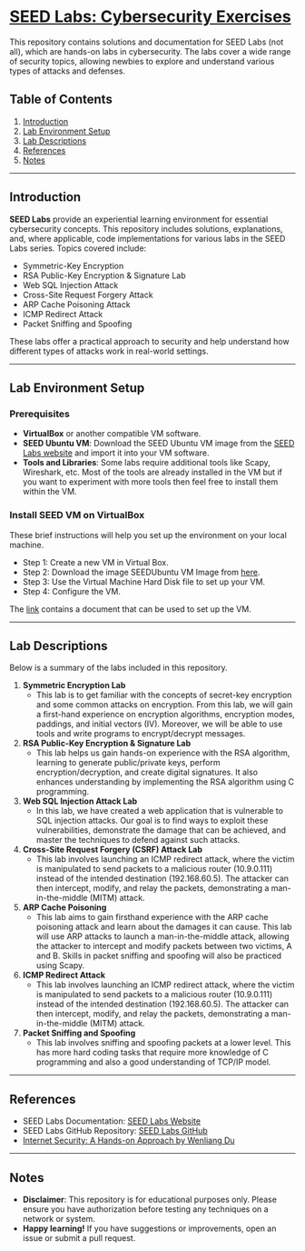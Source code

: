 # [SEED Labs: Cybersecurity Exercises](https://github.com/mutaharmujahid/seedlabs/blob/main/README.md)
This repository contains solutions and documentation for SEED Labs (not all), which are hands-on labs in cybersecurity. The labs cover a wide range of security topics, allowing newbies to explore and understand various types of attacks and defenses.

## Table of Contents

1. [Introduction](#introduction)
2. [Lab Environment Setup](#lab-environment-setup)
3. [Lab Descriptions](#lab-descriptions)
4. [References](#references)
5. [Notes](#notes)

---

## Introduction

**SEED Labs** provide an experiential learning environment for essential cybersecurity concepts. This repository includes solutions, explanations, and, where applicable, code implementations for various labs in the SEED Labs series. Topics covered include:

- Symmetric-Key Encryption
- RSA Public-Key Encryption & Signature Lab
- Web SQL Injection Attack
- Cross-Site Request Forgery Attack
- ARP Cache Poisoning Attack
- ICMP Redirect Attack
- Packet Sniffing and Spoofing

These labs offer a practical approach to security and help understand how different types of attacks work in real-world settings.

---

## Lab Environment Setup

### Prerequisites

- **VirtualBox** or another compatible VM software.
- **SEED Ubuntu VM**: Download the SEED Ubuntu VM image from the [SEED Labs website](https://seedsecuritylabs.org/labsetup.html) and import it into your VM software.
- **Tools and Libraries**: Some labs require additional tools like Scapy, Wireshark, etc. Most of the tools are already installed in the VM but if you want to experiment with more tools then feel free to install them within the VM.

### Install SEED VM on VirtualBox
These brief instructions will help you set up the environment on your local machine.

- Step 1: Create a new VM in Virtual Box.
- Step 2: Download the image SEEDUbuntu VM Image from [here](https://seedsecuritylabs.org/labsetup.html).
- Step 3: Use the Virtual Machine Hard Disk file to set up your VM.
- Step 4: Configure the VM.

The [link](https://github.com/seed-labs/seed-labs/blob/master/manuals/vm/seedvm-manual.md) contains a document that can be used to set up the VM.

---

## Lab Descriptions

Below is a summary of the labs included in this repository.

1. **Symmetric Encryption Lab**
    - This lab is to get familiar with the concepts of secret-key encryption and some common attacks on encryption. From this lab, we will gain a first-hand experience on encryption algorithms, encryption modes, paddings, and initial vectors (IV). Moreover, we will be able to use tools and write programs to encrypt/decrypt messages.
2. **RSA Public-Key Encryption & Signature Lab**
    - This lab helps us gain hands-on experience with the RSA algorithm, learning to generate public/private keys, perform encryption/decryption, and create digital signatures. It also enhances understanding by implementing the RSA algorithm using C programming.
3. **Web SQL Injection Attack Lab**
    - In this lab, we have created a web application that is vulnerable to SQL injection attacks. Our goal is to find ways to exploit these vulnerabilities, demonstrate the damage that can be achieved, and master the techniques to defend against such attacks.
4. **Cross-Site Request Forgery (CSRF) Attack Lab**
    - This lab involves launching an ICMP redirect attack, where the victim is manipulated to send packets to a malicious router (10.9.0.111) instead of the intended destination (192.168.60.5). The attacker can then intercept, modify, and relay the packets, demonstrating a man-in-the-middle (MITM) attack.
5. **ARP Cache Poisoning**
    - This lab aims to gain firsthand experience with the ARP cache poisoning attack and learn about the damages it can cause. This lab will use ARP attacks to launch a man-in-the-middle attack, allowing the attacker to intercept and modify packets between two victims, A and B. Skills in packet sniffing and spoofing will also be practiced using Scapy.
6. **ICMP Redirect Attack**
    - This lab involves launching an ICMP redirect attack, where the victim is manipulated to send packets to a malicious router (10.9.0.111) instead of the intended destination (192.168.60.5). The attacker can then intercept, modify, and relay the packets, demonstrating a man-in-the-middle (MITM) attack.
7. **Packet Sniffing and Spoofing**
    - This lab involves sniffing and spoofing packets at a lower level. This has more hard coding tasks that require more knowledge of C programming and also a good understanding of TCP/IP model.

---

## References

- SEED Labs Documentation: [SEED Labs Website](https://seedsecuritylabs.org/Labs_20.04/)
- SEED Labs GitHub Repository: [SEED Labs GitHub](https://github.com/seed-labs/seed-labs)
- [Internet Security: A Hands-on Approach by Wenliang Du](https://www.amazon.com/Internet-Security-Hands-Approach-Computer/dp/1733003967/ref=sr_1_3?crid=2O471TFYX7L4Q&dib=eyJ2IjoiMSJ9.15PFAh9cVEPFZQtcwUWwg2tBRWD4Ddu8JW-Fyh1GZhO1V04holZpPqO3MQLPmgSpbjwOg0FDyzLAdkFRdk9LA54czVxDt4iETkqmL8dEB0B_F3hb7qHEY5Ih5G3_enlSMiTzTRkjznjaxK-TpOsR4Zlh71yuH3HFO35A4bIvSm_Tr_gF8EK_kwtRxh9UTIQq1HgdQuupPwwVCwn6J7s8R0bHpKEon-gDEj8rzetf3EU.WD8Kt2cBOYZrvSwgMmHwwPKo4vim-HKjkXuzbrl28DE&dib_tag=se&keywords=internet+security+book&qid=1730569359&sprefix=internet+security+boo%2Caps%2C126&sr=8-3)

---

## Notes

- **Disclaimer**: This repository is for educational purposes only. Please ensure you have authorization before testing any techniques on a network or system.
- **Happy learning!** If you have suggestions or improvements, open an issue or submit a pull request.
